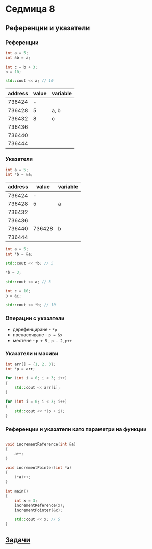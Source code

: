 # Седмица 8

## Референции и указатели


### Референции


```c++
int a = 5;
int &b = a;

int c = b + 3;
b = 10;

std::cout << a; // 10
```

| address | value | variable |
| ------- | ----- | -------- |
| 736424  | -     |          |
| 736428  | 5     |  a, b    |
| 736432  | 8     |  c       |
| 736436  |       |          |
| 736440  |       |          |
| 736444  |       |          |


### Указатели

```c++
int a = 5;
int *b = &a;
```

| address | value  | variable |
| ------- | -----  | -------- |
| 736424  | -      |          |
| 736428  | 5      |  a       |
| 736432  |        |          |
| 736436  |        |          |
| 736440  | 736428 |   b      |
| 736444  |        |          |


```c++
int a = 5;
int *b = &a;

std::cout << *b; // 5 

*b = 3;

std::cout << a; // 3

int c = 10;
b = &c;

std::cout << *b; // 10
```

### Операции с указатели

* дерефенциране - `*p`
* пренасочване - `p = &x`
* местене - `p + 5` , `p - 2`, `p++`

### Указатели и масиви

```c++
int arr[] = {1, 2, 3};
int *p = arr;

for (int i = 0; i < 3; i++)
{
    std::cout << arr[i];
}

for (int i = 0; i < 3; i++)
{
    std::cout << *(p + i);
}
```

### Референции и указатели като параметри на функции

```c++

void incrementReference(int &a)
{
    a++;
}

void incrementPointer(int *a)
{
    (*a)++;
}

int main()
{
    int x = 3;
    incrementReference(x);
    incrementPointer(&x);

    std::cout << x; // 5
}
```


## [Задачи](tasks.md)
